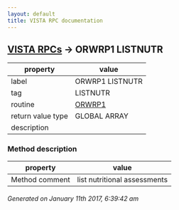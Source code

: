 ```yaml
---
layout: default
title: VISTA RPC documentation
---
```




## [VISTA RPCs](TableOfContent.md) &#8594; ORWRP1 LISTNUTR 

 property | value 
--- | --- 
 label | ORWRP1 LISTNUTR
 tag | LISTNUTR
 routine | [ORWRP1](http://code.osehra.org/dox/Routine_ORWRP1_source.html)
 return value type | GLOBAL ARRAY
 description | 


### Method description

 property | value 
--- | --- 
 Method comment | list nutritional assessments




 ###### Generated on January 11th 2017, 6:39:42 am